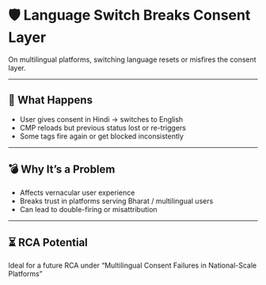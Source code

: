 # 🛡️ Language Switch Breaks Consent Layer

On multilingual platforms, switching language resets or misfires the consent layer.

---

## 🚨 What Happens

- User gives consent in Hindi → switches to English
- CMP reloads but previous status lost or re-triggers
- Some tags fire again or get blocked inconsistently

---

## 💣 Why It’s a Problem

- Affects vernacular user experience
- Breaks trust in platforms serving Bharat / multilingual users
- Can lead to double-firing or misattribution

---

## ⏳ RCA Potential

Ideal for a future RCA under “Multilingual Consent Failures in National-Scale Platforms”
